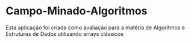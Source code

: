 # Campo-Minado-Algoritmos
Esta aplicação foi criada como avaliação para a matéria de Algoritmos e Estruturas de Dados utilizando arrays clássicos

